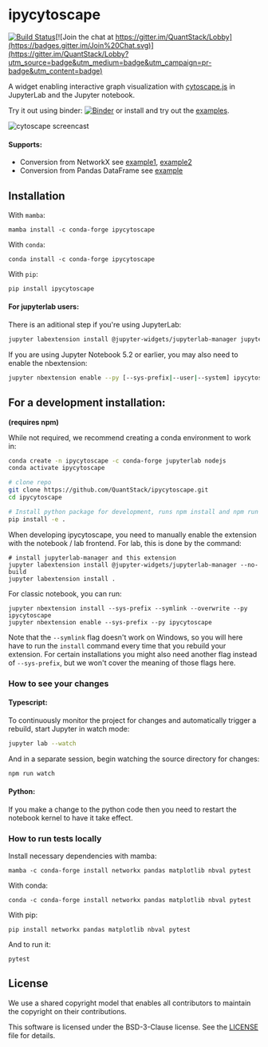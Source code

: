 # ipycytoscape

[![Build Status](https://travis-ci.com/Quantstack/ipycytoscape.svg?branch=master)](https://travis-ci.com/Quantstack/ipycytoscape)[![Join the chat at https://gitter.im/QuantStack/Lobby](https://badges.gitter.im/Join%20Chat.svg)](https://gitter.im/QuantStack/Lobby?utm_source=badge&utm_medium=badge&utm_campaign=pr-badge&utm_content=badge)

A widget enabling interactive graph visualization with [cytoscape.js](https://js.cytoscape.org/) in JupyterLab and the Jupyter notebook.

Try it out using binder: [![Binder](https://mybinder.org/badge_logo.svg)](https://mybinder.org/v2/gh/QuantStack/ipycytoscape/stable?filepath=examples) or install and try out the [examples](examples).

![cytoscape screencast](https://user-images.githubusercontent.com/17600982/76328068-bbbbcf00-62e2-11ea-93ed-01ba392ac50c.gif)

#### Supports:

* Conversion from NetworkX see [example1](https://github.com/QuantStack/ipycytoscape/blob/master/examples/Test%20NetworkX%20methods.ipynb), [example2](https://github.com/QuantStack/ipycytoscape/blob/master/examples/NetworkX%20Example.ipynb)
* Conversion from Pandas DataFrame see [example](https://github.com/QuantStack/ipycytoscape/blob/master/examples/DataFrame%20interaction.ipynb)

## Installation

With `mamba`:

```
mamba install -c conda-forge ipycytoscape
```

With `conda`:

```
conda install -c conda-forge ipycytoscape
```

With `pip`:

```bash
pip install ipycytoscape
```

#### For jupyterlab users:

There is an aditional step if you're using JupyterLab:

```bash
jupyter labextension install @jupyter-widgets/jupyterlab-manager jupyter-cytoscape
```

If you are using Jupyter Notebook 5.2 or earlier, you may also need to enable
the nbextension:
```bash
jupyter nbextension enable --py [--sys-prefix|--user|--system] ipycytoscape
```

## For a development installation:
**(requires npm)**

While not required, we recommend creating a conda environment to work in:
```bash
conda create -n ipycytoscape -c conda-forge jupyterlab nodejs
conda activate ipycytoscape

# clone repo
git clone https://github.com/QuantStack/ipycytoscape.git
cd ipycytoscape

# Install python package for development, runs npm install and npm run build
pip install -e .
```

When developing ipycytoscape, you need to manually enable the extension with the
notebook / lab frontend. For lab, this is done by the command:

```
# install jupyterlab-manager and this extension
jupyter labextension install @jupyter-widgets/jupyterlab-manager --no-build
jupyter labextension install .
```

For classic notebook, you can run:

```
jupyter nbextension install --sys-prefix --symlink --overwrite --py ipycytoscape
jupyter nbextension enable --sys-prefix --py ipycytoscape
```

Note that the `--symlink` flag doesn't work on Windows, so you will here have to run
the `install` command every time that you rebuild your extension. For certain installations
you might also need another flag instead of `--sys-prefix`, but we won't cover the meaning
of those flags here.

### How to see your changes
#### Typescript: 
To continuously monitor the project for changes and automatically trigger a rebuild, start Jupyter in watch mode:
```bash
jupyter lab --watch
```
And in a separate session, begin watching the source directory for changes:
```bash
npm run watch
```

#### Python:
If you make a change to the python code then you need to restart the notebook kernel to have it take effect.

### How to run tests locally
Install necessary dependencies with mamba:

```
mamba -c conda-forge install networkx pandas matplotlib nbval pytest
```

With conda:

```
conda -c conda-forge install networkx pandas matplotlib nbval pytest
```

With pip:

```
pip install networkx pandas matplotlib nbval pytest
```

And to run it:

```
pytest
```

## License

We use a shared copyright model that enables all contributors to maintain the
copyright on their contributions.

This software is licensed under the BSD-3-Clause license. See the
[LICENSE](LICENSE) file for details.
